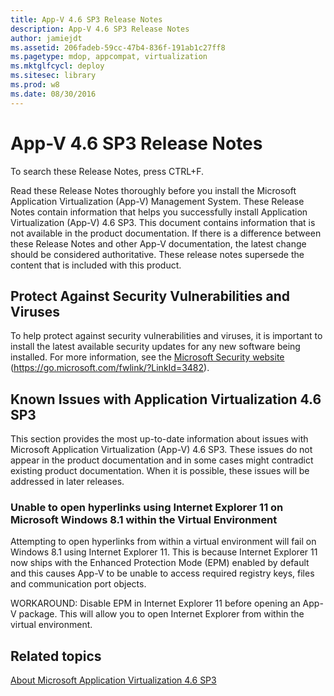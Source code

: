 ```yaml
---
title: App-V 4.6 SP3 Release Notes
description: App-V 4.6 SP3 Release Notes
author: jamiejdt
ms.assetid: 206fadeb-59cc-47b4-836f-191ab1c27ff8
ms.pagetype: mdop, appcompat, virtualization
ms.mktglfcycl: deploy
ms.sitesec: library
ms.prod: w8
ms.date: 08/30/2016
---
```



# App-V 4.6 SP3 Release Notes


To search these Release Notes, press CTRL+F.

Read these Release Notes thoroughly before you install the Microsoft Application Virtualization (App-V) Management System. These Release Notes contain information that helps you successfully install Application Virtualization (App-V) 4.6 SP3. This document contains information that is not available in the product documentation. If there is a difference between these Release Notes and other App-V documentation, the latest change should be considered authoritative. These release notes supersede the content that is included with this product.

## Protect Against Security Vulnerabilities and Viruses


To help protect against security vulnerabilities and viruses, it is important to install the latest available security updates for any new software being installed. For more information, see the [Microsoft Security website](https://go.microsoft.com/fwlink/?LinkId=3482) (https://go.microsoft.com/fwlink/?LinkId=3482).

## Known Issues with Application Virtualization 4.6 SP3


This section provides the most up-to-date information about issues with Microsoft Application Virtualization (App-V) 4.6 SP3. These issues do not appear in the product documentation and in some cases might contradict existing product documentation. When it is possible, these issues will be addressed in later releases.

### Unable to open hyperlinks using Internet Explorer 11 on Microsoft Windows 8.1 within the Virtual Environment

Attempting to open hyperlinks from within a virtual environment will fail on Windows 8.1 using Internet Explorer 11. This is because Internet Explorer 11 now ships with the Enhanced Protection Mode (EPM) enabled by default and this causes App-V to be unable to access required registry keys, files and communication port objects.

WORKAROUND: Disable EPM in Internet Explorer 11 before opening an App-V package. This will allow you to open Internet Explorer from within the virtual environment.

## Related topics


[About Microsoft Application Virtualization 4.6 SP3](about-microsoft-application-virtualization-46-sp3.md)

 

 






